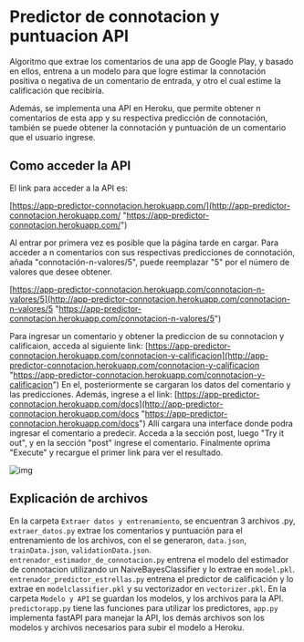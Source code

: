 # Predictor de connotacion y puntuacion API
Algoritmo que extrae los comentarios de una app de Google Play, y basado en ellos, entrena a un modelo para que logre estimar la connotación positiva o negativa de un comentario de entrada, y otro el cual estime la calificación que recibiría.

Además, se implementa una API en Heroku, que permite obtener n comentarios de esta app y su respectiva predicción de connotación, también se puede obtener la connotación y puntuación de un comentario que el usuario ingrese.

## Como acceder la API

El link para acceder a la API es:

[https://app-predictor-connotacion.herokuapp.com/](http://app-predictor-connotacion.herokuapp.com/ "https://app-predictor-connotacion.herokuapp.com/")

Al entrar por primera vez es posible que la página tarde en cargar. Para acceder a n comentarios con sus respectivas predicciones de connotación, añada "connotación-n-valores/5", puede reemplazar "5" por el número de valores que desee obtener.

[https://app-predictor-connotacion.herokuapp.com/connotacion-n-valores/5](http://app-predictor-connotacion.herokuapp.com/connotacion-n-valores/5 "https://app-predictor-connotacion.herokuapp.com/connotacion-n-valores/5")

Para ingresar un comentario y obtener la prediccion de su connotacion y calificaion, acceda al siguiente link: 
[https://app-predictor-connotacion.herokuapp.com/connotacion-y-calificacion](http://app-predictor-connotacion.herokuapp.com/connotacion-y-calificacion "https://app-predictor-connotacion.herokuapp.com/connotacion-y-calificacion")
En el, posteriormente se cargaran los datos del comentario y las predicciones. 
Además, ingrese a el link: 
[https://app-predictor-connotacion.herokuapp.com/docs](http://app-predictor-connotacion.herokuapp.com/docs "https://app-predictor-connotacion.herokuapp.com/docs")
Allí cargara una interface donde podra ingresar el comentario a predecir. 
Acceda a la sección post, luego "Try it out", y en la sección "post" ingrese el comentario. Finalmente oprima "Execute" y recargue el primer link para ver el resultado.

![img](https://raw.githubusercontent.com/David-Sebastian-Rodriguez/Predictor-de-connotacion-y-puntuacion-API/main/Imagenes/1.png)


## Explicación de archivos
En la carpeta `Extraer datos y entrenamiento`, se encuentran 3 archivos .py, `extraer_datos.py` extrae los comentarios y puntuación para el entrenamiento de los archivos, con el se generaron, `data.json`, `trainData.json`, `validationData.json`.
`entrenador_estimador_de_connotacion.py` entrena el modelo del estimador de connotacion utilizando un NaiveBayesClassifier y lo extrae en `model.pkl`.
`entrenador_predictor_estrellas.py` entrena el predictor de calificación y lo extrae en `modelclassifier.pkl` y su vectorizador en `vectorizer.pkl`.
En la carpeta `Modelo y API` se guardan los modelos, y los archivos para la API. `predictorapp.py` tiene las funciones para utilizar los predictores, `app.py` implementa fastAPI para manejar la API, los demás archivos son los modelos y archivos necesarios para subir el modelo a Heroku.

